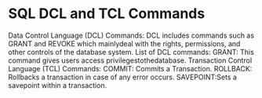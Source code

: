 # SQL DCL and TCL Commands

Data Control Language (DCL) Commands:
DCL includes commands such as GRANT and REVOKE which mainlydeal
with the rights, permissions, and other controls of the database system. 
List of DCL commands: 
GRANT: This command gives users access privilegestothedatabase. 
Transaction Control Language (TCL) Commands: 
COMMIT: Commits a Transaction. 
ROLLBACK: Rollbacks a transaction in case of any error occurs.
SAVEPOINT:Sets a savepoint within a transaction. 
